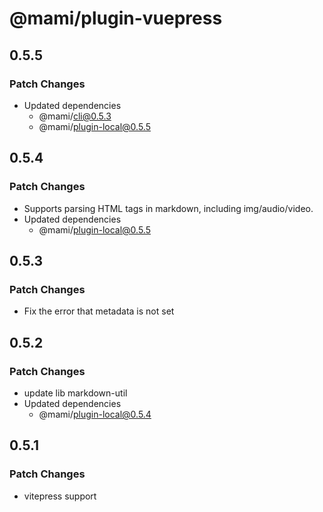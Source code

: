 # @mami/plugin-vuepress

## 0.5.5

### Patch Changes

- Updated dependencies
  - @mami/cli@0.5.3
  - @mami/plugin-local@0.5.5

## 0.5.4

### Patch Changes

- Supports parsing HTML tags in markdown, including img/audio/video.
- Updated dependencies
  - @mami/plugin-local@0.5.5

## 0.5.3

### Patch Changes

- Fix the error that metadata is not set

## 0.5.2

### Patch Changes

- update lib markdown-util
- Updated dependencies
  - @mami/plugin-local@0.5.4

## 0.5.1

### Patch Changes

- vitepress support
